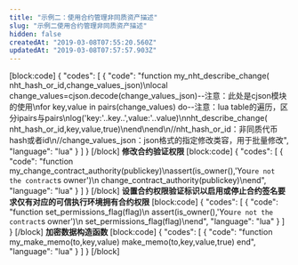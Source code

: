 ```yaml
---
title: "示例二：使用合约管理非同质资产描述"
slug: "示例二使用合约管理非同质资产描述"
hidden: false
createdAt: "2019-03-08T07:55:20.560Z"
updatedAt: "2019-03-08T07:57:57.903Z"
---
```

[block:code]
{
  "codes": [
    {
      "code": "function my_nht_describe_change( nht_hash_or_id,change_values_json)\nlocal change_values=cjson.decode(change_values_json)--注意：此处是cjson模块的使用\nfor key,value in pairs(change_values) do--注意：lua table的遍历，区分ipairs与pairs\nlog('key:'..key..',value:'..value)\nnht_describe_change( nht_hash_or_id,key,value,true)\nend\nend\n//nht_hash_or_id：非同质代币hash或者id\n//change_values_json：json格式的指定修改类容，用于批量修改",
      "language": "lua"
    }
  ]
}
[/block]
**修改合约验证权限**
[block:code]
{
  "codes": [
    {
      "code": "function my_change_contract_authority(publickey)\nassert(is_owner(),'You`re not the contract`s owner')\n    change_contract_authority(publickey)\nend",
      "language": "lua"
    }
  ]
}
[/block]
**设置合约权限验证标识以启用或停止合约签名要求仅有对应的可信执行环境拥有合约权限**
[block:code]
{
  "codes": [
    {
      "code": "function set_permissions_flag(flag)\n    assert(is_owner(),'You`re not the contract`s owner')\n    set_permissions_flag(flag)\nend",
      "language": "lua"
    }
  ]
}
[/block]
**加密数据构造函数**
[block:code]
{
  "codes": [
    {
      "code": "function my_make_memo(to,key,value) make_memo(to,key,value,true) end",
      "language": "lua"
    }
  ]
}
[/block]